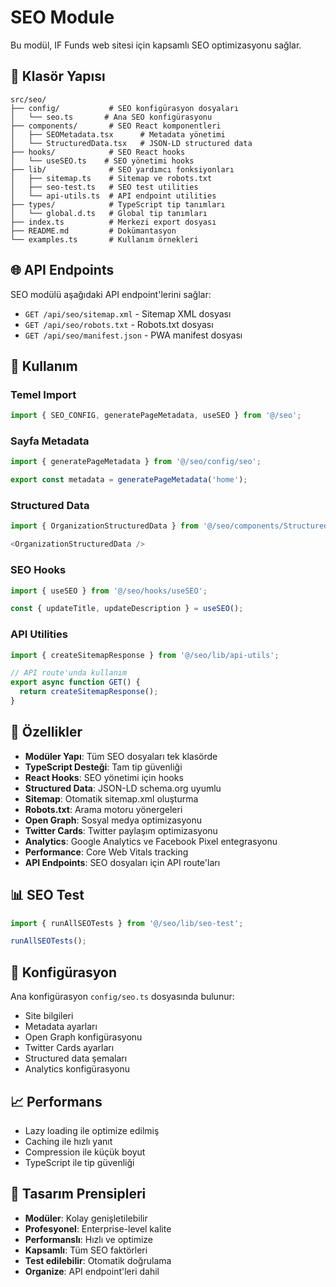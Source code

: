 # SEO Module

Bu modül, IF Funds web sitesi için kapsamlı SEO optimizasyonu sağlar.

## 📁 Klasör Yapısı

```
src/seo/
├── config/           # SEO konfigürasyon dosyaları
│   └── seo.ts       # Ana SEO konfigürasyonu
├── components/       # SEO React komponentleri
│   ├── SEOMetadata.tsx      # Metadata yönetimi
│   └── StructuredData.tsx   # JSON-LD structured data
├── hooks/            # SEO React hooks
│   └── useSEO.ts    # SEO yönetimi hooks
├── lib/              # SEO yardımcı fonksiyonları
│   ├── sitemap.ts    # Sitemap ve robots.txt
│   ├── seo-test.ts   # SEO test utilities
│   └── api-utils.ts  # API endpoint utilities
├── types/            # TypeScript tip tanımları
│   └── global.d.ts   # Global tip tanımları
├── index.ts          # Merkezi export dosyası
├── README.md         # Dokümantasyon
└── examples.ts       # Kullanım örnekleri
```

## 🌐 API Endpoints

SEO modülü aşağıdaki API endpoint'lerini sağlar:

- `GET /api/seo/sitemap.xml` - Sitemap XML dosyası
- `GET /api/seo/robots.txt` - Robots.txt dosyası  
- `GET /api/seo/manifest.json` - PWA manifest dosyası

## 🚀 Kullanım

### Temel Import
```typescript
import { SEO_CONFIG, generatePageMetadata, useSEO } from '@/seo';
```

### Sayfa Metadata
```typescript
import { generatePageMetadata } from '@/seo/config/seo';

export const metadata = generatePageMetadata('home');
```

### Structured Data
```typescript
import { OrganizationStructuredData } from '@/seo/components/StructuredData';

<OrganizationStructuredData />
```

### SEO Hooks
```typescript
import { useSEO } from '@/seo/hooks/useSEO';

const { updateTitle, updateDescription } = useSEO();
```

### API Utilities
```typescript
import { createSitemapResponse } from '@/seo/lib/api-utils';

// API route'unda kullanım
export async function GET() {
  return createSitemapResponse();
}
```

## 🎯 Özellikler

- **Modüler Yapı**: Tüm SEO dosyaları tek klasörde
- **TypeScript Desteği**: Tam tip güvenliği
- **React Hooks**: SEO yönetimi için hooks
- **Structured Data**: JSON-LD schema.org uyumlu
- **Sitemap**: Otomatik sitemap.xml oluşturma
- **Robots.txt**: Arama motoru yönergeleri
- **Open Graph**: Sosyal medya optimizasyonu
- **Twitter Cards**: Twitter paylaşım optimizasyonu
- **Analytics**: Google Analytics ve Facebook Pixel entegrasyonu
- **Performance**: Core Web Vitals tracking
- **API Endpoints**: SEO dosyaları için API route'ları

## 📊 SEO Test

```typescript
import { runAllSEOTests } from '@/seo/lib/seo-test';

runAllSEOTests();
```

## 🔧 Konfigürasyon

Ana konfigürasyon `config/seo.ts` dosyasında bulunur:

- Site bilgileri
- Metadata ayarları
- Open Graph konfigürasyonu
- Twitter Cards ayarları
- Structured data şemaları
- Analytics konfigürasyonu

## 📈 Performans

- Lazy loading ile optimize edilmiş
- Caching ile hızlı yanıt
- Compression ile küçük boyut
- TypeScript ile tip güvenliği

## 🎨 Tasarım Prensipleri

- **Modüler**: Kolay genişletilebilir
- **Profesyonel**: Enterprise-level kalite
- **Performanslı**: Hızlı ve optimize
- **Kapsamlı**: Tüm SEO faktörleri
- **Test edilebilir**: Otomatik doğrulama
- **Organize**: API endpoint'leri dahil